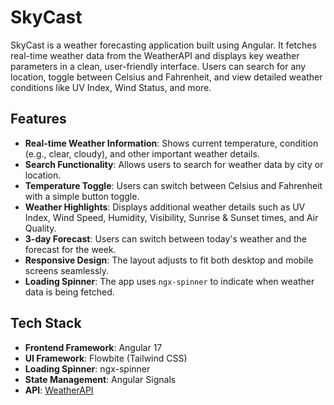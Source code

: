 # SkyCast

SkyCast is a weather forecasting application built using Angular. It fetches real-time weather data from the WeatherAPI and displays key weather parameters in a clean, user-friendly interface. Users can search for any location, toggle between Celsius and Fahrenheit, and view detailed weather conditions like UV Index, Wind Status, and more.

## Features

- **Real-time Weather Information**: Shows current temperature, condition (e.g., clear, cloudy), and other important weather details.
- **Search Functionality**: Allows users to search for weather data by city or location.
- **Temperature Toggle**: Users can switch between Celsius and Fahrenheit with a simple button toggle.
- **Weather Highlights**: Displays additional weather details such as UV Index, Wind Speed, Humidity, Visibility, Sunrise & Sunset times, and Air Quality.
- **3-day Forecast**: Users can switch between today's weather and the forecast for the week.
- **Responsive Design**: The layout adjusts to fit both desktop and mobile screens seamlessly.
- **Loading Spinner**: The app uses `ngx-spinner` to indicate when weather data is being fetched.
  
## Tech Stack

- **Frontend Framework**: Angular 17
- **UI Framework**: Flowbite (Tailwind CSS)
- **Loading Spinner**: ngx-spinner
- **State Management**: Angular Signals
- **API**: [WeatherAPI](https://www.weatherapi.com/)
